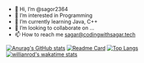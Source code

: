 - 👋 Hi, I’m @sagor2364
- 👀 I’m interested in Programming
- 🌱 I’m currently learning Java, C++
- 💞️ I’m looking to collaborate on ...
- 📫 How to reach me sagar@codingwithsagar.tech

<!---
sagor2364/sagor2364 is a ✨ special ✨ repository because its `README.md` (this file) appears on your GitHub profile.
You can click the Preview link to take a look at your changes.
--->

[![Anurag's GitHub stats](https://github-readme-stats.vercel.app/api?username=sagor2364)](https://github.com/anuraghazra/github-readme-stats)
[![Readme Card](https://github-readme-stats.vercel.app/api/pin/?username=sagor2364&repo=github-readme-stats)](https://github.com/anuraghazra/github-readme-stats)
[![Top Langs](https://github-readme-stats.vercel.app/api/top-langs/?username=sagor2364&layout=compact)](https://github.com/anuraghazra/github-readme-stats)
[![willianrod's wakatime stats](https://github-readme-stats.vercel.app/api/wakatime?username=sagor2364)](https://github.com/anuraghazra/github-readme-stats)



